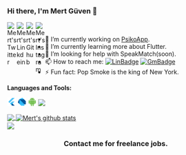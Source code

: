 ### Hi there, I'm Mert Güven 👋

<a href="https://twitter.com/merttgvvn">
  <img align="left" alt="Mert's Twitter" width="22px" src="https://cdn.jsdelivr.net/npm/simple-icons@v3/icons/twitter.svg" />
</a>
<a href="https://www.linkedin.com/in/mert-güven-8a0006177/">
  <img align="left" alt="Mert's Linkdein" width="22px" src="https://cdn.jsdelivr.net/npm/simple-icons@v3/icons/linkedin.svg" />
</a>
<a href="https://github.com/mertguven">
  <img align="left" alt="Mert's Github" width="22px" src="https://cdn.jsdelivr.net/npm/simple-icons@v3/icons/github.svg" />
</a>
<a href="https://www.instagram.com/merttgvvn/">
  <img align="left" alt="Mert's Instagram" width="22px" src="https://cdn.jsdelivr.net/npm/simple-icons@v3/icons/instagram.svg" />
</a>

<br/>

- 🔭 I’m currently working on [PsikoApp](https://psikoapp.com).
- 🌱 I’m currently learning more about Flutter.
- 🤔 I’m looking for help with SpeakMatch(soon).
- 📫 How to reach me: [![LinBadge](https://img.shields.io/badge/-MertGuven-blue?style=flat-square&logo=Linkedin&logoColor=white&link=https://www.linkedin.com/in/mert-güven-8a0006177/)](https://www.linkedin.com/in/mert-güven-8a0006177/)
[![GmBadge](https://img.shields.io/badge/-mertguven789@gmail.com-c14438?style=flat-square&logo=Gmail&logoColor=white&link=mailto:mertguven789@gmail.com)](mailto:mertguven789@gmail.com)
- ⚡ Fun fact: Pop Smoke is the king of New York.


**Languages and Tools:**  

<code><img height="20" src="https://raw.githubusercontent.com/github/explore/80688e429a7d4ef2fca1e82350fe8e3517d3494d/topics/flutter/flutter.png"></code>
<code><img height="20" src="https://raw.githubusercontent.com/github/explore/80688e429a7d4ef2fca1e82350fe8e3517d3494d/topics/dart/dart.png"></code>
<code><img height="20" src="https://raw.githubusercontent.com/github/explore/80688e429a7d4ef2fca1e82350fe8e3517d3494d/topics/android/android.png"></code>
<code><img height="20" src="https://upload.wikimedia.org/wikipedia/commons/0/0d/C_Sharp_wordmark.svg"></code>


<a href="https://github.com/mertguven">
  <img align="center" src="https://github-readme-stats.vercel.app/api/top-langs/?username=mertguven&theme=light&hide_langs_below=1" />
</a>

<a href="https://github.com/mertguven">
 <img align="center" src="https://github-readme-stats.vercel.app/api?username=mertguven&show_icons=true&theme=light&line_height=27" alt="Mert's github stats"/>
</a>
<br/>
<a href="https://github.com/mertguven/Scoach">
<img align="center" src="https://github-readme-stats.vercel.app/api/pin/?username=mertguven&repo=Scoach&theme=light" />
</a>

<div align="center">

### Contact me for freelance jobs.

</div>

